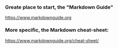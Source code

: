 
### Greate place to start, the "Markdown Guide"  
https://www.markdownguide.org

### More specific, the Markdown cheat-sheet:  
https://www.markdownguide.org/cheat-sheet/
